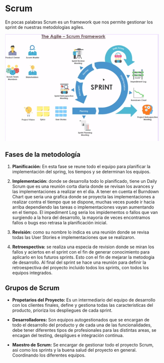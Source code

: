 # Scrum

En pocas palabras Scrum es un framework que nos permite gestionar los sprint de nuestras metodologias agiles.

![](./anexos/scrum.png)


## Fases de la metodología 

1. **Planificación:** En esta fase se reune todo el equipo para planificar la implementación del spring, los tiempos y se determinan los equipos.

2. **Implementación:** donde se desarrolla todo lo planificado, tiene un Daily Scrum que es una reunión corta diaria donde se revisan los avances y las implementaciones a realizar en el dia. A tener en cuenta el Burndown Chart que seria una grafica donde se proyecta las implementaciones a realizar contra el tiempo que se dispone, muchas veces puede ir hacia arriba dependiendo las tareas o implementaciones vayan aumentando en el tiempo. El impediment Log seria los impidementos o fallos que van surgiendo a la hora del desarrollo, la mayoria de veces encontramos fallos o bugs eso retrasa la planificación inicial. 

3. **Revisión:**  como su nombre lo indica es una reunión donde se revisa todas las User Stories e implementaciones que se realizaron.

4. **Retroespectiva:**  se realiza una especia de revision donde se miran los fallos y aciertos en el sprint con el fin de generar conocimiento para aplicarlo en los futuros sprints. Esto con el fin de mejarar la metodogia de desarrollo.  Al final del sprint se hace una reunión para definir la retroespectiva del proyecto incluido todos los sprints, con todos los equipos integrados.

## Grupos de Scrum

- **Propetarios del Proyecto:** Es un intermediario del equipo de desarrollo con los clientes finales, define y gestiona todas las caracteristicas del producto, prioriza los despliegues de cada sprint.

- **Desarrolladores:** Son equipos autogestionados que se encargan de todo el desarrollo del producto y de cada una de las funcionalidades, debe tener diferentes tipos de profesionales para las distintas areas, se encagan del testing, despligues e integración continua.

- **Maestro de Scrum:** Se encargar de gestionar todo el proyecto Scrum, asi como los sprints y la buena salud del proyecto en general. Coordinando los diferentes equipos.